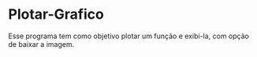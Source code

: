 # Plotar-Grafico
Esse programa tem como objetivo plotar um função e exibi-la, com opção de baixar a imagem.
